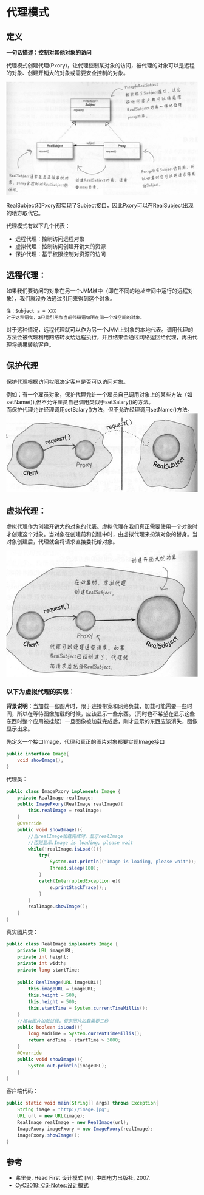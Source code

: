 # 代理模式

## 定义
**一句话描述：控制对其他对象的访问**

代理模式创建代理(Pxory)，让代理控制某对象的访问，被代理的对象可以是远程的对象、创建开销大的对象或需要安全控制的对象。

![](代理模式.jpg)

RealSubject和Pxory都实现了Subject接口，因此Pxory可以在RealSubject出现的地方取代它。

代理模式有以下几个代表：
* 远程代理：控制访问远程对象
* 虚拟代理：控制访问创建开销大的资源
* 保护代理：基于权限控制对资源的访问

## 远程代理：

如果我们要访问的对象在另一个JVM堆中（即在不同的地址空间中运行的远程对象），我们就没办法通过引用来得到这个对象。

    注：Subject a = XXX
    对于这种语句，a只能引用与当前代码语句所在同一个堆空间的对象。

对于这种情况，远程代理就可以作为另一个JVM上对象的本地代表。调用代理的方法会被代理利用网络转发给远程执行，并且结果会通过网络返回给代理，再由代理将结果转给客户。

## 保护代理
保护代理根据访问权限决定客户是否可以访问对象。

例如：有一个雇员对象，保护代理允许一个雇员自己调用对象上的某些方法（如setName()),但不允许雇员自己调用类似于setSalary()的方法。  
而保护代理允许经理调用setSalary()方法，但不允许经理调用setName()方法。
![](远程代理.jpg)

## 虚拟代理：
虚拟代理作为创建开销大的对象的代表。虚拟代理在我们真正需要使用一个对象时才创建这个对象。当对象在创建前和创建中时，由虚拟代理来扮演对象的替身。当对象创建后，代理就会将请求直接委托给对象。

![](虚拟代理.jpg)

### 以下为虚拟代理的实现：  

**背景说明**：当加载一张图片时，限于连接带宽和网络负载，加载可能需要一些时间，所以在等待图像加载的时候，应该显示一些东西。（同时也不希望在显示这些东西时整个应用被挂起）一旦图像被加载完成后，刚才显示的东西应该消失，图像显示出来。

先定义一个接口Image，代理和真正的图片对象都要实现Image接口
```java
public interface Image{
    void showImage();
}
```

代理类：
```java
public class ImagePxory implements Image {
    private RealImage realImage;
    public ImagePxory(RealImage realImage){
        this.realImage = realImage;
    }
    @Override
    public void showImage(){
        //当realImage加载完成时，显示realImage
        //否则显示:Image is loading, please wait
        while(!realImage.isLoad()){
            try{
                System.out.println(("Image is loading, please wait"));
                Thread.sleep(100);
            }
            catch(InterruptedException e){
                e.printStackTrace();;
            }
        }
        realImage.showImage();
    }
}
```

真实图片类：
```java
public class RealImage implements Image {
    private URL imageURL;
    private int height;
    private int width;
    private long startTime;

    public RealImage(URL imageURL){
        this.imageURL = imageURL;
        this.height = 500;
        this.height = 500;
        this.startTime = System.currentTimeMillis();
    }
    //模拟图片加载过程，假定图片加载需要三秒
    public boolean isLoad(){
        long endTime = System.currentTimeMillis();
        return endTime - startTime > 3000;
    }
    @Override
    public void showImage(){
        System.out.println(imageURL);
    }
}
```

客户端代码：
```java
public static void main(String[] args) throws Exception{
    String image = "http://image.jpg";
    URL url = new URL(image);
    RealImage realImage = new RealImage(url);
    ImagePxory imagePxory = new ImagePxory(realImage);
    imagePxory.showImage();
}
```

## 参考
* 弗里曼. Head First 设计模式 [M]. 中国电力出版社, 2007.
* [CyC2018: CS-Notes:设计模式](https://github.com/CyC2018/CS-Notes/blob/master/notes/%E8%AE%BE%E8%AE%A1%E6%A8%A1%E5%BC%8F%20-%20%E7%9B%AE%E5%BD%95.md)

